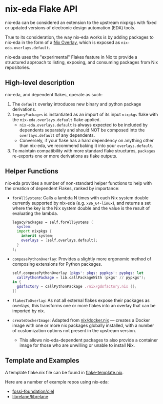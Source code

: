 # nix-eda Flake API

nix-eda can be considered an extension to the upstream nixpkgs with fixed or
updated versions of electronic design automation (EDA) tools.

True to its consideration, the way nix-eda works is by adding packages to
nix-eda in the form of a [Nix Overlay](https://nixos.wiki/wiki/Overlays), which
is exposed as `nix-eda.overlays.default`.

nix-eda uses the "experimental" Flakes feature in Nix to provide a structured
approach to listing, exposing, and consuming packages from Nix repositories.

## High-level description

nix-eda, and dependent flakes, operate as such:

1. The `default` overlay introduces new binary and python package derivations.
1. `legacyPackages` is instantiated as an import of its input `nixpkgs` flake
   with the `nix-eda.overlays.default` flake applied.
   * `nix-eda.overlays.default` is always expected to be included by dependents
     separately and should NOT be composed into the `overlays.default` of any
     dependents.
   * Conversely, if your flake has a hard dependency on anything other than
     nix-eda, we recommend baking it into your `overlays.default`.
1. To maintain compatibility with more standard flake structures, `packages`
   re-exports one or more derivations as flake outputs.
  
## Helper Functions

nix-eda provides a number of non-standard helper functions to help with the
creation of dependent Flakes, ranked by importance:

* `forAllSystems`: Calls a lambda N times with each Nix system double currently
  supported by nix-eda (e.g. `x86_64-linux`), and returns a set where the key is
  the Nix system double and the value is the result of evaluating the lambda.
  
  ```nix
  legacyPackages = self.forAllSystems (
    system:
    import nixpkgs {
      inherit system;
      overlays = [self.overlays.default];
    }
  );
  ```
* `composePythonOverlay`: Provides a slightly more ergonomic method of composing
  extensions for Python packages.
  
  ```nix
  self.composePythonOverlay (pkgs': pkgs: pypkgs': pypkgs: let
    callPythonPackage = lib.callPackageWith (pkgs' // pypkgs');
  in {
    gdsfactory = callPythonPackage ./nix/gdsfactory.nix {};
  })
  ```
* `flakesToOverlay`: As not all external flakes expose their packages as
  overlays, this transforms one or more flakes into an overlay that can be
  imported by nix.
* `createDockerImage`: Adapted from
  [nix/docker.nix](https://raw.githubusercontent.com/NixOS/nix/master/docker.nix)
  — creates a Docker image with one or more nix packages globally installed,
  with a number of customization options not present in the upstream version.
  * This allows nix-eda-dependent packages to also provide a container image for
    those who are unwilling or unable to install Nix.

## Template and Examples

A template flake.nix file can be found in
[flake-template.nix](./flake-template.nix).

Here are a number of example repos using nix-eda:

* [fossi-foundation/ciel](https://github.com/fossi-foundation/ciel)
* [librelane/librelane](https://github.com/librelane/librelane)
